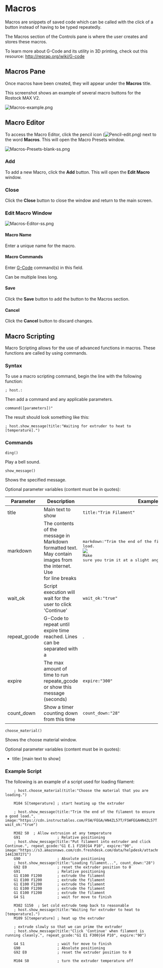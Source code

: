 Macros
======

Macros are snippets of saved code which can be called with
the click of a button instead of having to be typed repeatedly.

The Macros section of the Controls pane is where the user creates and
stores these macros.

To learn more about G-Code and its utility in 3D printing, check out
this resource:
<http://reprap.org/wiki/G-code>


Macros Pane
-----------

Once macros have been created, they will appear under the **Macros**
title.

This screenshot shows an example of several macro buttons
for the Rostock MAX V2.

![Macros-example.png](http://wiki.mattercontrol.com/images/e/e1/Macros-example.png "Macros-example.png")


Macro Editor
------------

To access the Macro Editor, click the pencil icon
(![Pencil-edit.png](http://wiki.mattercontrol.com/images/b/b0/Pencil-edit.png "Pencil-edit.png")) next to the word
**Macros**. This will open the Macro Presets window.

![Macros-Presets-blank-ss.png](http://wiki.mattercontrol.com/images/e/ef/Macros-Presets-blank-ss.png
"Macros-Presets-blank-ss.png")

### Add

To add a new Macro, click the **Add** button. This will open the **Edit
Macro** window.

### Close

Click the **Close** button to close the window and return to the main
screen.

### Edit Macro Window

![Macros-Editor-ss.png](http://wiki.mattercontrol.com/images/7/7c/Macros-Editor-ss.png "Macros-Editor-ss.png")

#### Macro Name

Enter a unique name for the macro.

#### Macro Commands

Enter [G-Code](g-code) command(s) in this field.

Can be multiple lines long.

#### Save

Click the **Save** button to add the button to the Macros section.

#### Cancel

Click the **Cancel** button to discard changes.


Macro Scripting
---------------

Macro Scripting allows for the use of advanced functions in macros.
These functions are called by using commands.

### Syntax

To use a macro scripting command, begin the line with the following
function:

`; host.:`

Then add a command and any applicable parameters.

`command([parameters])"`

The result should look something like this:

`; host.show_message(title:"Waiting for extruder to heat to
[temperature].")`

### Commands

`ding()`

Play a bell sound.

`show_message()`

Shows the specified message.

Optional parameter variables (content must be in quotes):

| Parameter | Description | Example |
| --------- | ----------- | ------- |
| title | Main text to show | `title:"Trim Filament"` |
| markdown | The contents of the message in Markdown formatted text. May contain images from the internet. Use <br> for line breaks | <pre>markdown:"Trim the end of the filament to ensure a good load.<br>![](https://www.matterhackers.com/r/c3zLyf)<br>Make sure you trim it at a slight angle."</pre> |
| wait_ok | Script execution will wait for the user to click 'Continue' | `wait_ok:"true"` |
| repeat_gcode | G-Code to repeat until expire time reached. Lines can be separated with a <nowiki>|</nowiki>. | `repeat_gcode:"G1 E.1 F150|G4 P10"` |
| expire | The max amount of time to run repeate_gcode or show this message (seconds) | `expire:"300"` |
| count_down | Show a timer counting down from this time | `count_down:"28"` |

`choose_material()`

Shows the choose material window.

Optional parameter variables (content must be in quotes):

  - title: \[main text to show\]

### Example Script

The following is an example of a script used for loading filament:

```
    ; host.choose_material(title:"Choose the material that you are loading.")
    
    M104 S[temperature] ; start heating up the extruder
    
    ; host.show_message(title:"Trim the end of the filament to ensure a good load.", image:"https://cdn.instructables.com/FSW/FEGA/HN4ZL57T/FSWFEGAHN4ZL57T.MEDIUM.jpg", wait_ok:"true")
    
    M302 S0  ; Allow extrusion at any temperature
    G91                 ; Relative positioning
    ; host.show_message(title:"Put filament into extruder and click Continue.", repeat_gcode:"G1 E.1 F150|G4 P10", expire:"90", image:"https://s3.amazonaws.com/cdn.freshdesk.com/data/helpdesk/attachments/production/5035400628/original/20150903_115628.jpg?1441307271")
    G90                 ; Absolute positioning
    ; host.show_message(title:"Loading filament...", count_down:"28")
    G92 E0              ; reset the extruder position to 0
    G91                 ; Relative positioning
    G1 E100 F1200       ; extrude the filament 
    G1 E100 F1200       ; extrude the filament 
    G1 E100 F1200       ; extrude the filament 
    G1 E100 F1200       ; extrude the filament 
    G1 E100 F1200       ; extrude the filament 
    G4 S1               ; wait for move to finish
    
    M302 S150  ; Set cold extrude temp back to reasonable
    ; host.show_message(title:"Waiting for extruder to heat to [temperature].")
    M109 S[temperature] ; heat up the extruder
    
    ; extrude slowly so that we can prime the extruder
    ; host.show_message(title:"Click 'Continue' when filament is running cleanly.", repeat_gcode:"G1 E1 F300|G4 P10", expire:"90")
    
    G4 S1               ; wait for move to finish
    G90                 ; Absolute positioning
    G92 E0              ; reset the extruder position to 0
    
    M104 S0             ; turn the extruder temperature off
```
